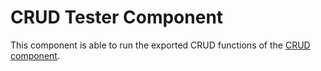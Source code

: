 # CRUD Tester Component

This component is able to run the exported CRUD functions of the [CRUD component](../component).
